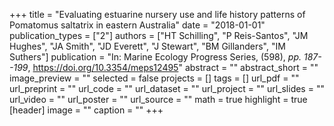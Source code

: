 +++
title = "Evaluating estuarine nursery use and life history patterns of Pomatomus saltatrix in eastern Australia"
date = "2018-01-01"
publication_types = ["2"]
authors = ["HT Schilling", "P Reis-Santos", "JM Hughes", "JA Smith", "JD Everett", "J Stewart", "BM Gillanders", "IM Suthers"]
publication = "In: Marine Ecology Progress Series, (598), _pp. 187--199_, https://doi.org/10.3354/meps12495"
abstract = ""
abstract_short = ""
image_preview = ""
selected = false
projects = []
tags = []
url_pdf = ""
url_preprint = ""
url_code = ""
url_dataset = ""
url_project = ""
url_slides = ""
url_video = ""
url_poster = ""
url_source = ""
math = true
highlight = true
[header]
image = ""
caption = ""
+++
